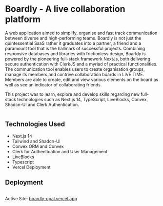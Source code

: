 # Boardly - A live collaboration platform
A web application aimed to simplify, organise and fast track communication between diverse and high-performing teams. Boardly is not just the quintessential SaaS rather it graduates into a partner, a friend and a paramount tool that is the hallmark of successful projects. Combining responsive databases and libraries with frictionless design, Boarldy is powered by the pioneering full-stack framework NextJs, both delivering secure authentication with ClerkJS and a myriad of practical functionalities. The communication tool enables users to create organisation groups, manage its members and contrive collaboration boards in LIVE TIME. Members are able to create, edit and view various elements on the board as well as see an indicator of collaborating friends.

This project was to learn, explore and develop skills regarding new full-stack technologies such as Next.js 14, TypeScript, LiveBlocks, Convex, Shadcn-UI and Clerk Authentication. 

![]()

## Technologies Used

 - Next.js 14
 - Tailwind and Shadcn-UI
 - Convex ORM and Convex
 - Clerk for Authentication and User Management
 - LiveBlocks
 - Typescript
 - Vercel Deployment

## Deployment

![]()

Active Site: [boardly-opal.vercel.app](https://boardly-opal.vercel.app/)
